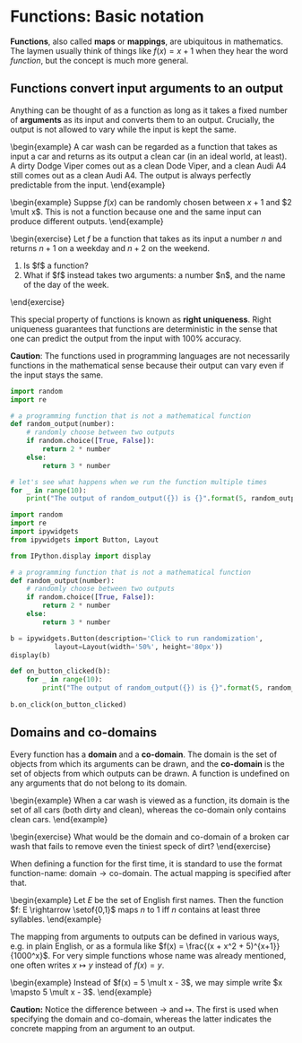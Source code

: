 # Functions: Basic notation

**Functions**, also called **maps** or **mappings**, are ubiquitous in mathematics.
The laymen usually think of things like $f(x) = x + 1$ when they hear the word *function*, but the concept is much more general.

## Functions convert input arguments to an output

Anything can be thought of as a function as long as it takes a fixed number of **arguments** as its input and converts them to an output.
Crucially, the output is not allowed to vary while the input is kept the same.

\begin{example}
A car wash can be regarded as a function that takes as input a car and returns as its output a clean car (in an ideal world, at least).
A dirty Dodge Viper comes out as a clean Dode Viper, and a clean Audi A4 still comes out as a clean Audi A4.
The output is always perfectly predictable from the input.
\end{example}

\begin{example}
Suppse $f(x)$ can be randomly chosen between $x+1$ and $2 \mult x$.
This is not a function because one and the same input can produce different outputs.
\end{example}

\begin{exercise}
Let $f$ be a function that takes as its input a number $n$ and returns $n+1$ on a weekday and $n + 2$ on the weekend.

<ol>
<li>Is $f$ a function?</li>
<li>What if $f$ instead takes two arguments: a number $n$, and the name of the day of the week.</li>
</ol>
\end{exercise}

This special property of functions is known as **right uniqueness**.
Right uniqueness guarantees that functions are deterministic in the sense that one can predict the output from the input with 100% accuracy.

**Caution**: The functions used in programming languages are not necessarily functions in the mathematical sense because their output can vary even if the input stays the same.

```python
import random
import re

# a programming function that is not a mathematical function
def random_output(number):
    # randomly choose between two outputs
    if random.choice([True, False]):
        return 2 * number
    else:
        return 3 * number

# let's see what happens when we run the function multiple times
for _ in range(10):
    print("The output of random_output({}) is {}".format(5, random_output(5)))
```

```python
import random
import re
import ipywidgets
from ipywidgets import Button, Layout

from IPython.display import display

# a programming function that is not a mathematical function
def random_output(number):
    # randomly choose between two outputs
    if random.choice([True, False]):
        return 2 * number
    else:
        return 3 * number

b = ipywidgets.Button(description='Click to run randomization',
           layout=Layout(width='50%', height='80px'))
display(b)

def on_button_clicked(b):
    for _ in range(10):
        print("The output of random_output({}) is {}".format(5, random_output(5)))
    
b.on_click(on_button_clicked)
```

## Domains and co-domains

Every function has a **domain** and a **co-domain**.
The domain is the set of objects from which its arguments can be drawn, and the **co-domain** is the set of objects from which outputs can be drawn.
A function is undefined on any arguments that do not belong to its domain.

\begin{example}
When a car wash is viewed as a function, its domain is the set of all cars (both dirty and clean), whereas the co-domain only contains clean cars.
\end{example}

\begin{exercise}
What would be the domain and co-domain of a broken car wash that fails to remove even the tiniest speck of dirt?
\end{exercise}

When defining a function for the first time, it is standard to use the format $\text{function-name: domain} \rightarrow \text{co-domain}$.
The actual mapping is specified after that.

\begin{example}
Let $E$ be the set of English first names.
Then the function $f: E \rightarrow \setof{0,1}$ maps $n$ to $1$ iff $n$ contains at least three syllables.
\end{example}

The mapping from arguments to outputs can be defined in various ways, e.g. in plain English, or as a formula like $f(x) = \frac{(x + x^2 + 5)^{x+1}}{1000^x}$.
For very simple functions whose name was already mentioned, one often writes $x \mapsto y$ instead of $f(x) = y$.

\begin{example}
Instead of $f(x) = 5 \mult x - 3$, we may simple write $x \mapsto 5 \mult x - 3$.
\end{example}

**Caution:**
Notice the difference between $\rightarrow$ and $\mapsto$.
The first is used when specifying the domain and co-domain, whereas the latter indicates the concrete mapping from an argument to an output.
